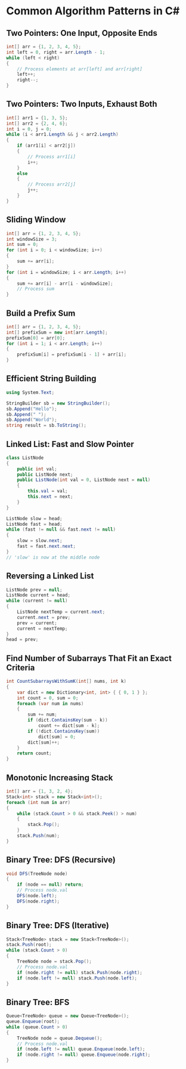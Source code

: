 
# Common Algorithm Patterns in C#

## Two Pointers: One Input, Opposite Ends
```csharp
int[] arr = {1, 2, 3, 4, 5};
int left = 0, right = arr.Length - 1;
while (left < right)
{
    // Process elements at arr[left] and arr[right]
    left++;
    right--;
}
```

## Two Pointers: Two Inputs, Exhaust Both
```csharp
int[] arr1 = {1, 3, 5};
int[] arr2 = {2, 4, 6};
int i = 0, j = 0;
while (i < arr1.Length && j < arr2.Length)
{
    if (arr1[i] < arr2[j])
    {
        // Process arr1[i]
        i++;
    }
    else
    {
        // Process arr2[j]
        j++;
    }
}
```

## Sliding Window
```csharp
int[] arr = {1, 2, 3, 4, 5};
int windowSize = 3;
int sum = 0;
for (int i = 0; i < windowSize; i++)
{
    sum += arr[i];
}
for (int i = windowSize; i < arr.Length; i++)
{
    sum += arr[i] - arr[i - windowSize];
    // Process sum
}
```

## Build a Prefix Sum
```csharp
int[] arr = {1, 2, 3, 4, 5};
int[] prefixSum = new int[arr.Length];
prefixSum[0] = arr[0];
for (int i = 1; i < arr.Length; i++)
{
    prefixSum[i] = prefixSum[i - 1] + arr[i];
}
```

## Efficient String Building
```csharp
using System.Text;

StringBuilder sb = new StringBuilder();
sb.Append("Hello");
sb.Append(" ");
sb.Append("World");
string result = sb.ToString();
```

## Linked List: Fast and Slow Pointer
```csharp
class ListNode
{
    public int val;
    public ListNode next;
    public ListNode(int val = 0, ListNode next = null)
    {
        this.val = val;
        this.next = next;
    }
}

ListNode slow = head;
ListNode fast = head;
while (fast != null && fast.next != null)
{
    slow = slow.next;
    fast = fast.next.next;
}
// 'slow' is now at the middle node
```

## Reversing a Linked List
```csharp
ListNode prev = null;
ListNode current = head;
while (current != null)
{
    ListNode nextTemp = current.next;
    current.next = prev;
    prev = current;
    current = nextTemp;
}
head = prev;
```

## Find Number of Subarrays That Fit an Exact Criteria
```csharp
int CountSubarraysWithSumK(int[] nums, int k)
{
    var dict = new Dictionary<int, int> { { 0, 1 } };
    int count = 0, sum = 0;
    foreach (var num in nums)
    {
        sum += num;
        if (dict.ContainsKey(sum - k))
            count += dict[sum - k];
        if (!dict.ContainsKey(sum))
            dict[sum] = 0;
        dict[sum]++;
    }
    return count;
}
```

## Monotonic Increasing Stack
```csharp
int[] arr = {1, 3, 2, 4};
Stack<int> stack = new Stack<int>();
foreach (int num in arr)
{
    while (stack.Count > 0 && stack.Peek() > num)
    {
        stack.Pop();
    }
    stack.Push(num);
}
```

## Binary Tree: DFS (Recursive)
```csharp
void DFS(TreeNode node)
{
    if (node == null) return;
    // Process node.val
    DFS(node.left);
    DFS(node.right);
}
```

## Binary Tree: DFS (Iterative)
```csharp
Stack<TreeNode> stack = new Stack<TreeNode>();
stack.Push(root);
while (stack.Count > 0)
{
    TreeNode node = stack.Pop();
    // Process node.val
    if (node.right != null) stack.Push(node.right);
    if (node.left != null) stack.Push(node.left);
}
```

## Binary Tree: BFS
```csharp
Queue<TreeNode> queue = new Queue<TreeNode>();
queue.Enqueue(root);
while (queue.Count > 0)
{
    TreeNode node = queue.Dequeue();
    // Process node.val
    if (node.left != null) queue.Enqueue(node.left);
    if (node.right != null) queue.Enqueue(node.right);
}
```
